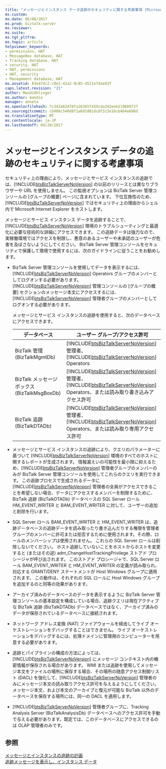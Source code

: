 ```yaml
---
title: "メッセージとインスタンス データ追跡のセキュリティに関する考慮事項 |Microsoft ドキュメント"
ms.custom: 
ms.date: 06/08/2017
ms.prod: biztalk-server
ms.reviewer: 
ms.suite: 
ms.tgt_pltfrm: 
ms.topic: article
helpviewer_keywords:
- permissions, HAT
- MessageBox database, HAT
- Tracking database, HAT
- security, HAT
- HAT, permissions
- HAT, security
- Management database, HAT
ms.assetid: 83e47dc2-c8e2-42a2-9c85-d511e7dae83f
caps.latest.revision: "21"
author: MandiOhlinger
ms.author: mandia
manager: anneta
ms.openlocfilehash: 7c342a62470fa26365f439cda242eeb119689737
ms.sourcegitcommit: cb908c540d8f1a692d01dc8f313e16cb4b4e696d
ms.translationtype: MT
ms.contentlocale: ja-JP
ms.lasthandoff: 09/20/2017
---
```

# <a name="security-considerations-for-message-and-instance-data-tracking"></a>メッセージとインスタンス データの追跡のセキュリティに関する考慮事項
セキュリティ上の理由により、メッセージとサービス インスタンスの追跡では、[!INCLUDE[btsBizTalkServerNoVersion](../includes/btsbiztalkservernoversion-md.md)] の以前のリリースとは異なりブラウザーや URL を使用しません。 この監視オプションは BizTalk Server 管理コンソールの [グループの概要] ページに含まれています。  下位互換性のため、[!INCLUDE[btsBizTalkServerNoVersion](../includes/btsbiztalkservernoversion-md.md)] ではセキュリティ上の理由からシェル内で Microsoft Internet Explorer をホストします。  
  
 メッセージとサービス インスタンス データを追跡することで、[!INCLUDE[btsBizTalkServerNoVersion](../includes/btsbiztalkservernoversion-md.md)] 環境のトラブルシューティングと最適化に必要な技術的な詳細にアクセスできます。 この追跡データは強力なので、実稼働環境ではアクセスを制限し、悪意のあるユーザーや未承認のユーザーが危害を及ぼさないようにしてください。 BizTalk Server 管理コンソールをセキュリティで保護して環境で使用するには、次のガイドラインに従うことをお勧めします。  
  
-   BizTalk Server 管理コンソールを使用してデータを表示するには、[!INCLUDE[btsBizTalkServerNoVersion](../includes/btsbiztalkservernoversion-md.md)] Operators グループのメンバーとしてログオンする必要があります。 [!INCLUDE[btsBizTalkServerNoVersion](../includes/btsbiztalkservernoversion-md.md)] 管理コンソールの [グループの概要] セクションのメッセージ本文にアクセスするには、[!INCLUDE[btsBizTalkServerNoVersion](../includes/btsbiztalkservernoversion-md.md)] 管理者グループのメンバーとしてログオンする必要があります。  
  
     メッセージとサービス インスタンスの追跡を使用すると、次のデータベースにアクセスできます。  
  
    |データベース|ユーザー グループ/アクセス許可|  
    |--------------|-----------------------------|  
    |BizTalk 管理 (BizTalkMgmtDb)|[!INCLUDE[btsBizTalkServerNoVersion](../includes/btsbiztalkservernoversion-md.md)] 管理者、[!INCLUDE[btsBizTalkServerNoVersion](../includes/btsbiztalkservernoversion-md.md)] Operators|  
    |BizTalk メッセージ ボックス (BizTalkMsgBoxDb)|[!INCLUDE[btsBizTalkServerNoVersion](../includes/btsbiztalkservernoversion-md.md)] 管理者、[!INCLUDE[btsBizTalkServerNoVersion](../includes/btsbiztalkservernoversion-md.md)] Operators、または読み取り書き込みアクセス許可|  
    |BizTalk 追跡 (BizTalkDTADb)|[!INCLUDE[btsBizTalkServerNoVersion](../includes/btsbiztalkservernoversion-md.md)] 管理者、[!INCLUDE[btsBizTalkServerNoVersion](../includes/btsbiztalkservernoversion-md.md)] Operators、または読み取り専用アクセス許可|  
  
-   メッセージとサービス インスタンスの追跡により、クエリのパラメーターに基づいて [!INCLUDE[btsBizTalkServerNoVersion](../includes/btsbiztalkservernoversion-md.md)] 環境のすべてのホストに関するレポートが生成されます。 情報漏えいの可能性を最小限に抑えるため、[!INCLUDE[btsBizTalkServerNoVersion](../includes/btsbiztalkservernoversion-md.md)] 管理者グループのメンバーのみが BizTalk Server 管理コンソールを使用してこれらのクエリを実行できます。 この追跡プロセスで生成されるデータに [!INCLUDE[btsBizTalkServerNoVersion](../includes/btsbiztalkservernoversion-md.md)] 管理者の全員がアクセスできることを希望しない場合、データにアクセスするメンバーを制限するために、BizTalk 追跡 (BizTalkDTADb) データベースの SQL Server ロール HM_EVENT_WRITER と BAM_EVENT_WRITER に対して、ユーザーの追加と削除を行います。  
  
-   SQL Server ロール BAM_EVENT_WRITER と HM_EVENT_WRITER は、追跡データベースの追跡データを読み取ったり書き込んだりする権限を管理者グループのメンバーに許可または拒否するために使用されます。その際、ロールのメンバーシップは使用されません。 これらの SQL Server ロールは削除しないでください。 ホスト追跡していないことをホストからホストを変更すると (またはその逆) adm_ChangeHostTrackingPrivilege ストアド プロシージャが呼び出されます。 このストアド プロシージャで、SQL Server ロール BAM_EVENT_WRITER と HM_EVENT_WRITER の定義が読み取られ、対応する GRANT/DENY ステートメントが Host Windows グループに適用されます。 この動作は、それぞれの SQL ロールに Host Windows グループを追加するのと同等の効果があります。  
  
-   アーカイブ済みのデータベースのデータを表示するように BizTalk Server 管理コンソールの基本設定を構成している場合、追跡クエリは現在アクティブな BizTalk 追跡 (BizTalkDTADb) データベースではなく、アーカイブ済みのデータが保存されているデータベースに接続されます。  
  
-   ネットワーク アドレス変換 (NAT) ファイアウォールを経由してライブ オーケストレーションをデバッグすることはできません。 ライブ オーケストレーションをデバッグするには、処理ドメインに管理用のコンピューターを用意する必要があります。  
  
-   追跡とパイプラインの構成の方法によっては、[!INCLUDE[btsBizTalkServerNoVersion](../includes/btsbiztalkservernoversion-md.md)] にメッセージ コンテキスト内の機密情報が保存される場合があります。 WMI または追跡を使用してメッセージ本文をファイルの場所に保存する場合、その場所の随意アクセス制御リスト (DACL) を強化して、[!INCLUDE[btsBizTalkServerNoVersion](../includes/btsbiztalkservernoversion-md.md)] 管理者のみにメッセージ本文の読み取りアクセス許可を与えるようにしてください。 メッセージ本文、および本文のアーカイブと復元が可能な BizTalk 以外のデータベースを保存する場所には、同一の DACL を適用します。  
  
-   [!INCLUDE[btsBizTalkServerNoVersion](../includes/btsbiztalkservernoversion-md.md)] 管理者グループに、Tracking Analysis Server (BizTalkAnalysisDb) データベースへのアクセス許可を手動で与える必要があります。既定では、このデータベースにアクセスできるのは OLAP 管理者のみです。  
  
## <a name="see-also"></a>参照  
 [メッセージとインスタンスの追跡の計画](../core/planning-for-message-and-instance-tracking.md)   
 [追跡メッセージを表示し、インスタンス データ](../core/viewing-tracked-message-and-instance-data.md)